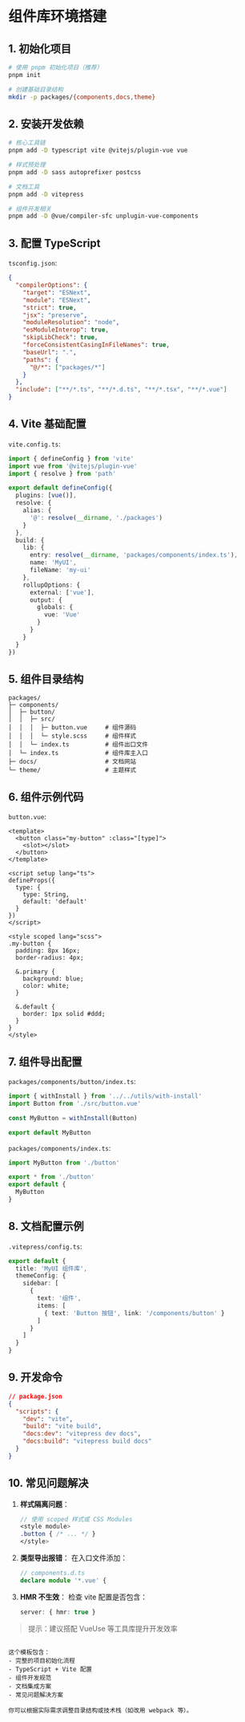# 组件库环境搭建

## 1. 初始化项目

```bash
# 使用 pnpm 初始化项目（推荐）
pnpm init

# 创建基础目录结构
mkdir -p packages/{components,docs,theme}
```

## 2. 安装开发依赖

```bash
# 核心工具链
pnpm add -D typescript vite @vitejs/plugin-vue vue

# 样式预处理
pnpm add -D sass autoprefixer postcss

# 文档工具
pnpm add -D vitepress

# 组件开发相关
pnpm add -D @vue/compiler-sfc unplugin-vue-components
```

## 3. 配置 TypeScript

`tsconfig.json`:
```json
{
  "compilerOptions": {
    "target": "ESNext",
    "module": "ESNext",
    "strict": true,
    "jsx": "preserve",
    "moduleResolution": "node",
    "esModuleInterop": true,
    "skipLibCheck": true,
    "forceConsistentCasingInFileNames": true,
    "baseUrl": ".",
    "paths": {
      "@/*": ["packages/*"]
    }
  },
  "include": ["**/*.ts", "**/*.d.ts", "**/*.tsx", "**/*.vue"]
}
```

## 4. Vite 基础配置

`vite.config.ts`:
```ts
import { defineConfig } from 'vite'
import vue from '@vitejs/plugin-vue'
import { resolve } from 'path'

export default defineConfig({
  plugins: [vue()],
  resolve: {
    alias: {
      '@': resolve(__dirname, './packages')
    }
  },
  build: {
    lib: {
      entry: resolve(__dirname, 'packages/components/index.ts'),
      name: 'MyUI',
      fileName: 'my-ui'
    },
    rollupOptions: {
      external: ['vue'],
      output: {
        globals: {
          vue: 'Vue'
        }
      }
    }
  }
})
```

## 5. 组件目录结构

```
packages/
├─ components/
│  ├─ button/
│  │  ├─ src/
│  │  │  ├─ button.vue     # 组件源码
│  │  │  └─ style.scss     # 组件样式
│  │  └─ index.ts          # 组件出口文件
│  └─ index.ts             # 组件库主入口
├─ docs/                   # 文档网站
└─ theme/                  # 主题样式
```

## 6. 组件示例代码

`button.vue`:
```vue
<template>
  <button class="my-button" :class="[type]">
    <slot></slot>
  </button>
</template>

<script setup lang="ts">
defineProps({
  type: {
    type: String,
    default: 'default'
  }
})
</script>

<style scoped lang="scss">
.my-button {
  padding: 8px 16px;
  border-radius: 4px;
  
  &.primary {
    background: blue;
    color: white;
  }
  
  &.default {
    border: 1px solid #ddd;
  }
}
</style>
```

## 7. 组件导出配置

`packages/components/button/index.ts`:
```ts
import { withInstall } from '../../utils/with-install'
import Button from './src/button.vue'

const MyButton = withInstall(Button)

export default MyButton
```

`packages/components/index.ts`:
```ts
import MyButton from './button'

export * from './button'
export default {
  MyButton
}
```

## 8. 文档配置示例

`.vitepress/config.ts`:
```ts
export default {
  title: 'MyUI 组件库',
  themeConfig: {
    sidebar: [
      {
        text: '组件',
        items: [
          { text: 'Button 按钮', link: '/components/button' }
        ]
      }
    ]
  }
}
```

## 9. 开发命令

```json
// package.json
{
  "scripts": {
    "dev": "vite",
    "build": "vite build",
    "docs:dev": "vitepress dev docs",
    "docs:build": "vitepress build docs"
  }
}
```

## 10. 常见问题解决

1. **样式隔离问题**：
   ```scss
   // 使用 scoped 样式或 CSS Modules
   <style module>
   .button { /* ... */ }
   </style>
   ```

2. **类型导出报错**：
   在入口文件添加：
   ```ts
   // components.d.ts
   declare module '*.vue' {
   ```

3. **HMR 不生效**：
   检查 vite 配置是否包含：
   ```ts
   server: { hmr: true }
   ```

> 提示：建议搭配 VueUse 等工具库提升开发效率
```

这个模板包含：
- 完整的项目初始化流程
- TypeScript + Vite 配置
- 组件开发规范
- 文档集成方案
- 常见问题解决方案

你可以根据实际需求调整目录结构或技术栈（如改用 webpack 等）。